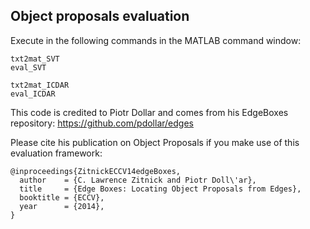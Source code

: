 ## Object proposals evaluation

Execute in the following commands in the MATLAB command window:

```
txt2mat_SVT
eval_SVT

txt2mat_ICDAR
eval_ICDAR
```

This code is credited to Piotr Dollar and comes from his EdgeBoxes repository: https://github.com/pdollar/edges 

Please cite his publication on Object Proposals if you make use of this evaluation framework:
```
@inproceedings{ZitnickECCV14edgeBoxes,
  author    = {C. Lawrence Zitnick and Piotr Doll\'ar},
  title     = {Edge Boxes: Locating Object Proposals from Edges},
  booktitle = {ECCV},
  year      = {2014},
}
```
